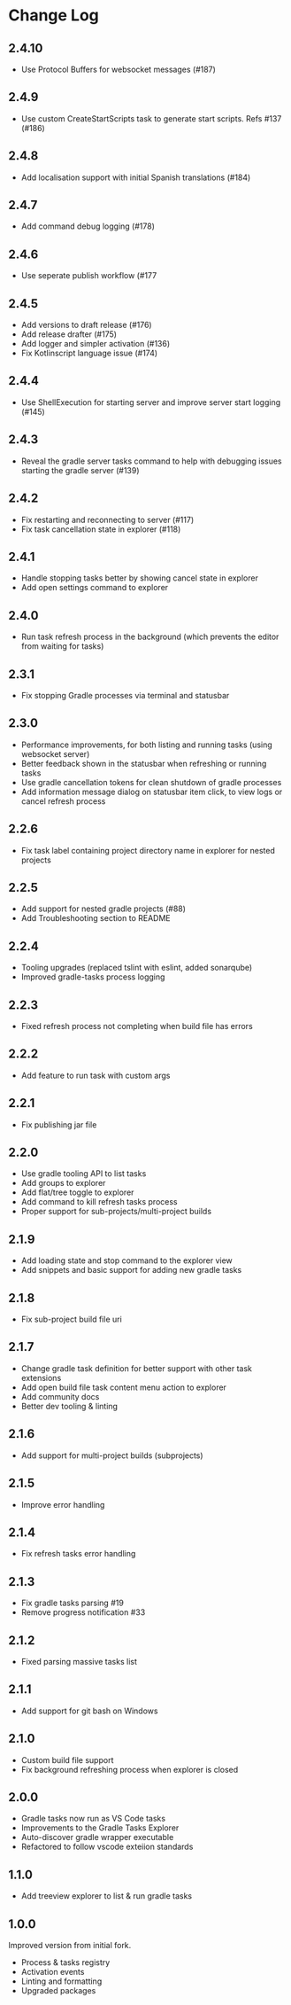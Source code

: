 # Change Log

## 2.4.10

- Use Protocol Buffers for websocket messages (#187)

## 2.4.9

- Use custom CreateStartScripts task to generate start scripts. Refs #137 (#186)


## 2.4.8

- Add localisation support with initial Spanish translations (#184)

## 2.4.7

- Add command debug logging (#178)

## 2.4.6

- Use seperate publish workflow (#177

## 2.4.5

- Add versions to draft release (#176)
- Add release drafter (#175)
- Add logger and simpler activation (#136)
- Fix Kotlinscript language issue (#174)

## 2.4.4

- Use ShellExecution for starting server and improve server start logging (#145)

## 2.4.3

- Reveal the gradle server tasks command to help with debugging issues starting the gradle server (#139)

## 2.4.2

- Fix restarting and reconnecting to server (#117)
- Fix task cancellation state in explorer (#118)

## 2.4.1

- Handle stopping tasks better by showing cancel state in explorer
- Add open settings command to explorer

## 2.4.0

- Run task refresh process in the background (which prevents the editor from waiting for tasks)

## 2.3.1

- Fix stopping Gradle processes via terminal and statusbar

## 2.3.0

- Performance improvements, for both listing and running tasks (using websocket server)
- Better feedback shown in the statusbar when refreshing or running tasks
- Use gradle cancellation tokens for clean shutdown of gradle processes
- Add information message dialog on statusbar item click, to view logs or cancel refresh process

## 2.2.6

- Fix task label containing project directory name in explorer for nested projects

## 2.2.5

- Add support for nested gradle projects (#88)
- Add Troubleshooting section to README

## 2.2.4

- Tooling upgrades (replaced tslint with eslint, added sonarqube)
- Improved gradle-tasks process logging

## 2.2.3

- Fixed refresh process not completing when build file has errors

## 2.2.2

- Add feature to run task with custom args

## 2.2.1

- Fix publishing jar file

## 2.2.0

- Use gradle tooling API to list tasks
- Add groups to explorer
- Add flat/tree toggle to explorer
- Add command to kill refresh tasks process
- Proper support for sub-projects/multi-project builds

## 2.1.9

- Add loading state and stop command to the explorer view
- Add snippets and basic support for adding new gradle tasks

## 2.1.8

- Fix sub-project build file uri

## 2.1.7

- Change gradle task definition for better support with other task extensions
- Add open build file task content menu action to explorer
- Add community docs
- Better dev tooling & linting

## 2.1.6

- Add support for multi-project builds (subprojects)

## 2.1.5

- Improve error handling

## 2.1.4

- Fix refresh tasks error handling

## 2.1.3

- Fix gradle tasks parsing #19
- Remove progress notification #33

## 2.1.2

- Fixed parsing massive tasks list

## 2.1.1

- Add support for git bash on Windows

## 2.1.0

- Custom build file support
- Fix background refreshing process when explorer is closed

## 2.0.0

- Gradle tasks now run as VS Code tasks
- Improvements to the Gradle Tasks Explorer
- Auto-discover gradle wrapper executable
- Refactored to follow vscode exteiion standards

## 1.1.0

- Add treeview explorer to list & run gradle tasks

## 1.0.0

Improved version from initial fork.

- Process & tasks registry
- Activation events
- Linting and formatting
- Upgraded packages
